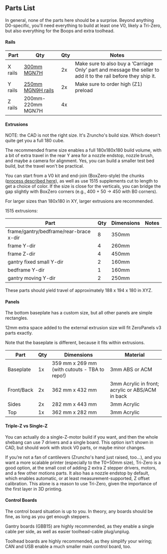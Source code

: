 ## Parts List

In general, none of the parts here should be a surprise.  Beyond anything D0-specific, you'll need everything to build at least one V0, likely a Tri-Zero, but also everything for the Boops and extra toolhead.

#### Rails

| Part | Qty | Qty | Notes |
| - | - | - | - |
| X rails | [300mm MGN7H](https://www.aliexpress.com/item/2251832694486732.html?) | 2x | Make sure to also buy a ‘Carriage Only’ part and message the seller to add it to the rail before they ship it. |
| Y rails | [250mm MGN9H rails](https://www.aliexpress.com/item/2251832586981749.htm) | 2x | Make sure to order high (Z1) preload |
| Z rails | 200mm-220mm MGN7H | 4x | |

#### Extrusions

NOTE: the CAD is not the right size.  It's Zruncho's build size.  Which doesn't quite get you a full 180 cube.

The recommended frame size enables a full 180x180x180 build volume, with a bit of extra travel in the rear Y area for a nozzle endstop, nozzle brush, and maybe a camera for alignment.  Yes, you can build a smaller test bed build, but the travel won't be practical.  

You can start from a V0 kit and end-join (BoxZero-style) the chunks ([process described here](https://github.com/zruncho3d/BoxZero#assembly-notes)), as well as use 1515 supplements cut to length to get a choice of color.  If the size is close for the verticals, you can bridge the gap slightly with BoxZero corners (e.g., 400 + 50 -> 450 with B0 corners).

For larger sizes than 180x180 in XY, larger extrusions are recommended.

1515 extrusions:

| Part | Qty | Dimensions | Notes |
| - | - | - | - |
| frame/gantry/bedframe/rear-brace x-dir | 8 | 350mm |
| frame Y-dir | 4 | 260mm |
| frame Z-dir | 4 | 450mm |
| gantry fixed small Y-dir | 2 | 160mm |
| bedframe Y-dir | 1 | 160mm |
| gantry moving Y-dir | 2 | 250mm |

These parts should yield travel of approximately 188 x 194 x 180 in XYZ.

#### Panels

The bottom baseplate has a custom size, but all other panels are simple rectangles.

12mm extra space added to the external extrusion size will fit ZeroPanels v3 parts exactly.

Note that the baseplate is different, because it fits within extrusions.

| Part | Qty | Dimensions | Material |
| - | - | - | - |
| Baseplate | 1x | 359 mm x 269 mm (with cutouts - TBA to repo!) | 3mm ABS or ACM |
| Front/Back | 2x | 362 mm x 432 mm | 3mm Acrylic in front; acrylic or ABS/ACM in back |
| Sides | 2x | 282 mm x 443 mm | 3mm Acrylic |
| Top | 1x | 362 mm x 282 mm | 3mm Acrylic |

#### Triple-Z vs Single-Z

You can actually do a single-Z-motor build if you want, and then the whole shebang can use 7 drivers and a single board.  This option isn’t shown in CAD, but should work with stock V0 parts, or maybe minor changes.

If you’re not a fan of cantilevers (Zruncho's hand just raised, too...), and you want a more scalable printer (especially to the T0+50mm size), Tri-Zero is a good option, at the small cost of adding 2 extra Z stepper drivers, motors, and a few other motions parts.  It also has a nozzle endstop by default, which enables automatic, or at least measurement-supported, Z offset calibration.  This alone is a reason to use Tri-Zero, given the importance of the first layer in 3D printing.

#### Control Boards

The control board situation is up to you.  In theory, any boards should be fine, as long as you get enough steppers.  

Gantry boards (GBB15) are highly recommended, as they enable a single cable per side, as well as easier toolhead-cable plug/unplug.

Toolhead boards are highly recommended, as they simplify your wiring; CAN and USB enable a much smaller main control board, too.
